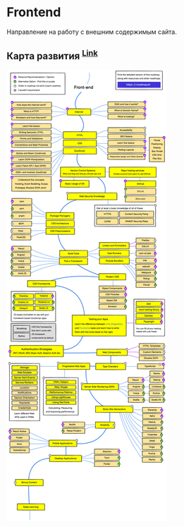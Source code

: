 # Frontend

Направление на работу с внешним содержимым сайта.

## Карта развития <sup>[Link](https://roadmap.sh/)</sup>

![Roadmap](./Roadmap.png)